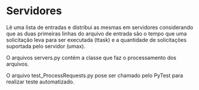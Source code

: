 # Servidores

Lê uma lista de entradas e distribui as mesmas em servidores considerando que as duas primeiras linhas do arquivo de entrada são o tempo que uma solicitação leva para ser executada (ttask) e a quantidade de solicitações suportada pelo servidor (umax).

O arquivos servers.py contém a classe que faz o processamento dos arquivos.

O arquivo test_ProcessRequests.py pose ser chamado pelo PyTest para realizar teste automatizado. 